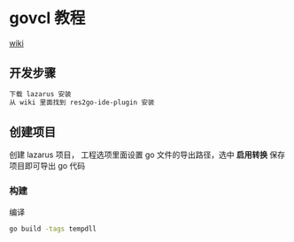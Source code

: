 # govcl 教程

[wiki](https://gitee.com/ying32/govcl/wikis/pages)

## 开发步骤

```sh
下载 lazarus 安装
从 wiki 里面找到 res2go-ide-plugin 安装
```

## 创建项目

创建 lazarus 项目， 工程选项里面设置 go 文件的导出路径，选中 **启用转换** 保存项目即可导出 go 代码

### 构建

编译

```sh
go build -tags tempdll
```
